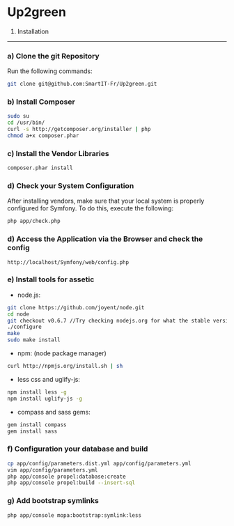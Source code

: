Up2green
========

1) Installation
--------------------------------

### a) Clone the git Repository

Run the following commands:

``` bash
git clone git@github.com:SmartIT-Fr/Up2green.git
```

### b) Install Composer

``` bash
sudo su
cd /usr/bin/
curl -s http://getcomposer.org/installer | php
chmod a+x composer.phar
```

### c) Install the Vendor Libraries

``` bash
composer.phar install
```

### d) Check your System Configuration

After installing vendors, make sure that your local system is properly
configured for Symfony. To do this, execute the following:

``` bash
php app/check.php
```

### d) Access the Application via the Browser and check the config

    http://localhost/Symfony/web/config.php

### e) Install tools for assetic

 - node.js:

``` bash
git clone https://github.com/joyent/node.git
cd node
git checkout v0.6.7 //Try checking nodejs.org for what the stable version is
./configure
make
sudo make install
```

 - npm: (node package manager)

``` bash
curl http://npmjs.org/install.sh | sh
```

 - less css and uglify-js:

``` bash
npm install less -g
npm install uglify-js -g
```

 - compass and sass gems:

``` bash
gem install compass
gem install sass
```

### f) Configuration your database and build

``` bash
cp app/config/parameters.dist.yml app/config/parameters.yml
vim app/config/parameters.yml
php app/console propel:database:create
php app/console propel:build --insert-sql
```

### g) Add bootstrap symlinks

``` bash
php app/console mopa:bootstrap:symlink:less
```
